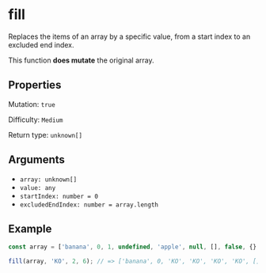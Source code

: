 # fill

Replaces the items of an array by a specific value, from a start index to an excluded end index.

This function **does mutate** the original array.

## Properties

Mutation: `true`

Difficulty: `Medium`

Return type: `unknown[]`

## Arguments

- `array: unknown[]`
- `value: any`
- `startIndex: number = 0`
- `excludedEndIndex: number = array.length`

## Example

```typescript
const array = ['banana', 0, 1, undefined, 'apple', null, [], false, {}, NaN];

fill(array, 'KO', 2, 6); // => ['banana', 0, 'KO', 'KO', 'KO', 'KO', [], false, {}, NaN]
```

